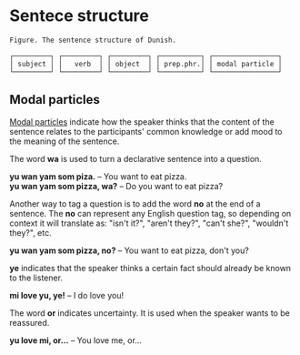 # Sentece structure


    Figure. The sentence structure of Dunish.
    
    ┌─────────┐ ┌─────────┐ ┌─────────┐ ┌──────────┐ ┌────────────────┐
    │ subject │ │   verb  │ │ object  │ │ prep.phr.│ │ modal particle │
    └─────────┘ └─────────┘ └─────────┘ └──────────┘ └────────────────┘


## Modal particles

[Modal particles](https://en.wikipedia.org/wiki/Modal_particle)
indicate how the speaker thinks that the content of the sentence relates to the participants' common knowledge
or add mood to the meaning of the sentence.


The word **wa** is used to turn a declarative sentence into a question.

**yu wan yam som piza.**
– You want to eat pizza.  
**yu wan yam som pizza, wa?**
– Do you want to eat pizza?

Another way to tag a question is to add the word **no** at the end of a sentence.
The **no** can represent any English question tag, so depending on context it will translate as:
"isn't it?", "aren't they?", "can't she?", "wouldn't they?", etc.

**yu wan yam som pizza, no?**
– You want to eat pizza, don't you?

**ye**
indicates that the speaker thinks a certain fact should already be known to the listener.

**mi love yu, ye!**
– I do love you!

The word **or** indicates uncertainty.
It is used when the speaker wants to be reassured.

**yu love mi, or...**
– You love me, or...

